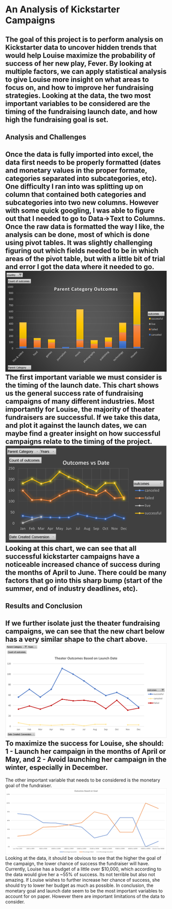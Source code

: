# An Analysis of Kickstarter Campaigns
  The goal of this project is to perform analysis on Kickstarter data to uncover hidden trends that would help Louise maximize the probability of success of her new play, Fever.
By looking at multiple factors, we can apply statistical analysis to give Louise more insight on what areas to focus on, and how to improve her fundraising strategies. Looking at the data, the two most important variables to be considered are the timing of the fundraising launch date, and how high the fundraising goal is set.
---
## Analysis and Challenges
  Once the data is fully imported into excel, the data first needs to be properly formatted (dates and monetary values in the proper formate, categories separated into subcategories, etc). One difficulty I ran into was splitting up on column that contained both categories and subcategories into two new columns. However with some quick googling, I was able to figure out that I needed to go to Data->Text to Columns. Once the raw data is formatted the way I like, the analysis can be done, most of which is done using pivot tables. It was slightly challenging figuring out which fields needed to be in which areas of the pivot table, but with a little bit of trial and error I got the data where it needed to go.
![barchart1](barchart1.png)
  The first important variable we must consider is the timing of the launch date. This chart shows us the general success rate of fundraising campaigns of many different industries. Most importantly for Louise, the majority of theater fundraisers are successful. If we take this data, and plot it against the launch dates, we can maybe find a greater insight on how successful campaigns relate to the timing of the project.
![linechart1](linechart1.png)
  Looking at this chart, we can see that all successful kickstarter campaigns have a noticeable increased chance of success during the months of April to June. There could be many factors that go into this sharp bump (start of the summer, end of industry deadlines, etc).
---
## Results and Conclusion
  If we further isolate just the theater fundraising campaigns, we can see that the new chart below has a very similar shape to the chart above.
  ![Theater_Outcomes_vs_Launch](Theater_Outcomes_vs_Launch.png)
  To maximize the success for Louise, she should: 1 - Launch her campaign in the months of April or May, and 2 - Avoid launching her campaign in the winter, especially in December.
  ---
The other important variable that needs to be considered is the monetary goal of the fundraiser.
  ![Outcomes_vs_Goals](Outcomes_vs_Goals.png)
  Looking at the data, it should be obvious to see that the higher the goal of the campaign, the lower chance of success the fundraiser will have. Currently, Louise has a budget of a little over $10,000, which according to the data would give her a ~55% of success. Its not terrible but also not amazing. If Louise wishes to further increase her chance of success, she should try to lower her budget as much as possible. In conclusion, the monetary goal and launch date seem to be the most important variables to account for on paper. However there are important limitations of the data to consider. 
